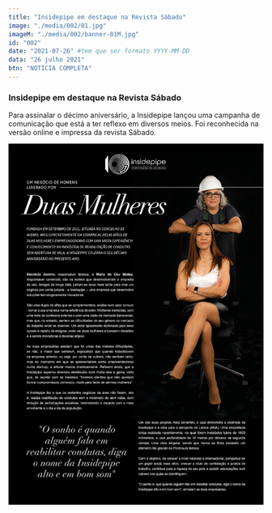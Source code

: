 ```yaml
---
title: "Insidepipe em destaque na Revista Sábado"
image: "./media/002/01.jpg"
imageM: "./media/002/banner-01M.jpg"
id: "002"
date: "2021-07-26" #tem que ser formato YYYY-MM-DD
data: "26 julho 2021"
btn: "NOTÍCIA COMPLETA"
---
```


### Insidepipe em destaque na Revista Sábado

Para assinalar o décimo aniversário, a Insidepipe lançou uma campanha de comunicação que está a ter reflexo em diversos meios. Foi reconhecida na versão online e impressa da revista Sábado.

![Notícia](./media/002/03.jpg)